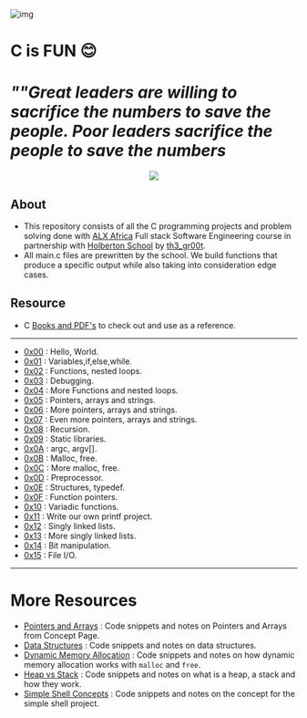 ![img](https://assets.imaginablefutures.com/media/images/ALX_Logo.max-200x150.png)

# C is FUN 😊

<p align="center">
  <h1><em>""Great leaders are willing to sacrifice the numbers to save the people. Poor leaders sacrifice the people to save the numbers</em></h1>
</p>

<p align="center">
  <img src="https://i.postimg.cc/rprHShJ1/C-compilation-process.gif" />
</p>

## About

- This repository consists of all the C programming projects and problem solving done with [ALX Africa](https://www.alxafrica.com/) Full stack Software Engineering course in partnership with [Holberton School](https://www.holbertonschool.com/) by [th3\_gr00t](https://th3-gr00t.tk/).
- All main.c files are prewritten by the school. We build functions that produce a specific output while also taking into consideration edge cases.

## Resource

- C [Books and PDF's](./references) to check out and use as a reference.

---

- [0x00](./0x00-hello_world) : Hello, World.
- [0x01](./0x01-variables_if_else_while) : Variables,if,else,while.
- [0x02](./0x02-functions_nested_loops) : Functions, nested loops.
- [0x03](./0x03-debugging) : Debugging.
- [0x04](./0x04-more_functions_nested_loops) : More Functions and nested loops.
- [0x05](./0x05-pointers_arrays_strings) : Pointers, arrays and strings.
- [0x06](./0x06-pointers_arrays_strings) : More pointers, arrays and strings.
- [0x07](./0x07-pointers_arrays_strings) : Even more pointers, arrays and strings.
- [0x08](./0x08-recursion) : Recursion.
- [0x09](./0x09-static_libraries) : Static libraries.
- [0x0A](./0x0A-argc_argv) : argc, argv[].
- [0x0B](./0x0B-malloc_free) : Malloc, free.
- [0x0C](./0x0C-more_malloc_free) : More malloc, free.
- [0x0D](./0x0D-preprocessor) : Preprocessor.
- [0x0E](./0x0E-structures_typedef) : Structures, typedef.
- [0x0F](./0x0F-function_pointers) : Function pointers.
- [0x10](./0x10-variadic_functions) : Variadic functions.
- [0x11](https://github.com/Al1M0HAMED/printf) : Write our own printf project.
- [0x12](./0x12-singly_linked_lists) : Singly linked lists.
- [0x13](./0x13-more_singly_linked_lists) : More singly linked lists.
- [0x14](./0x14-bit_manipulation) : Bit manipulation.
- [0x15](./0x15-file_io) : File I/O.

---

# More Resources

- [Pointers and Arrays](./PointerArrays) : Code snippets and notes on Pointers and Arrays from Concept Page.
- [Data Structures](./DataStructures) : Code snippets and notes on data structures.
- [Dynamic Memory Allocation](./dynamic_memory_alloc) : Code snippets and notes on how dynamic memory allocation works with `malloc` and `free`.
- [Heap vs Stack](./heap_stack) : Code snippets and notes on what is a heap, a stack and how they work.
- [Simple Shell Concepts](./simple_shell_concepts) : Code snippets and notes on the concept for the simple shell project.
